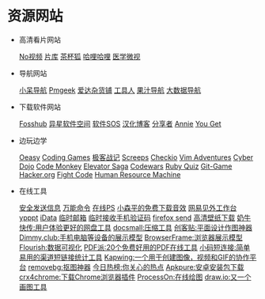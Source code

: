 # 资源网站

- 高清看片网站

  [No视频](https://www.novipnoad.com/) [片库](https://www.pianku.tv/) [茶杯狐](https://www.cupfox.com/) [哈哩哈哩](http://halihali.li/) [医学微视](https://www.mvyxws.com/)

- 导航网站

  [小呆导航](http://webjike.com/) [Pmgeek](https://pmgeek.net) [爱达杂货铺](https://adzhp.cn/) [工具人](https://www.toolfk.com/) [果汁导航](http://guozhivip.com/) [大数据导航](http://hao.199it.com/)
  
- 下载软件网站

  [Fosshub](https://www.fosshub.com/) [异星软件空间](http://www.yxssp.com/) [软件SOS](https://www.rjsos.com/) [汉化博客](http://www.th-sjy.com/) [分享者](http://www.sharerw.com/) [Annie](https://github.com/iawia002/annie) [You Get](https://github.com/soimort/you-get) 

- 边玩边学

  [Oeasy](http://oeasy.org/) [Coding Games](www.codingame.com) [极客战记](codecombat.163.com) [Screeps](screeps.com) [Checkio](checkio.org) [Vim Adventures](vim-adventures.com) [Cyber Dojo](www.cyber-dojo.org/) [Code Monkey](www.playcodemonkey.com) [Elevator Saga](play.elevatorsaga.com/) [Codewars](www.codewars.com) [Ruby Quiz](rubyquiz.com/) [Git-Game](www.git-game.com) [Hacker.org](https://www.hacker.org/) [Fight Code](http://fightcode.io) [Human Resource Machine](tomorrowcorporation.com) 
  
- 在线工具

  [安全发送信息](http://www.vua.sh/) [万能命令](https://wanneng.run/cn/) [在线PS](https://www.photopea.com/) [小森平的免费下载音效](https://taira-komori.jpn.org/freesoundcn.html) [网易见外工作台](https://jianwai.youdao.com/) [ypppt](http://www.ypppt.com/) [iData](https://www.cn-ki.net/) [临时邮箱](24mail.chacuo.net) [临时接收手机验证码](https://www.materialtools.com/) [firefox send](https://send.firefox.com/) [高清壁纸下载](https://wallhaven.cc/) [奶牛快传:用户体验更好的网盘工具](https://cowtransfer.com/) [docsmall:压缩工具](https://docsmall.com/) [创客贴:平面设计作图神器](https://www.chuangkit.com/) [Dimmy.club:手机电脑等设备的展示模型](https://dimmy.club/) [BrowserFrame:浏览器展示模型](https://browserframe.com/) [Flourish:数据可视化](https://flourish.studio/) [PDF派:20个免费好用的PDF在线工具](https://www.pdfpai.com/) [小码短连接:简单易用的渠道短链接统计工具](https://xiaomark.com/) [Kapwing:一个用于创建图像，视频和GIF的协作平台](https://www.kapwing.com/) [removebg:抠图神器](https://www.remove.bg/zh) [今日热榜:你关心的热点](https://tophub.today/) [Apkpure:安卓安装包下载](https://apkpure.com/cn/) [crx4chrome:下载Chrome浏览器插件](https://www.crx4chrome.com/) [ProcessOn:在线绘图](https://www.processon.com/) [draw.io:又一个画图工具](https://www.draw.io/) 
